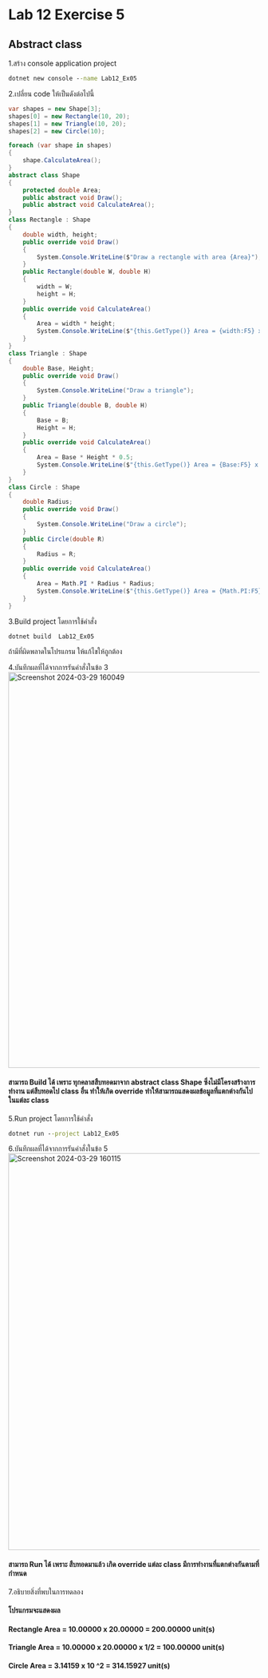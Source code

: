 # Lab 12 Exercise 5

## Abstract class

1.สร้าง console application project

```cmd
dotnet new console --name Lab12_Ex05
```

2.เปลี่ยน code ให้เป็นดังต่อไปนี้

```cs
var shapes = new Shape[3];
shapes[0] = new Rectangle(10, 20);
shapes[1] = new Triangle(10, 20);
shapes[2] = new Circle(10);

foreach (var shape in shapes)
{
    shape.CalculateArea();
} 
abstract class Shape
{
    protected double Area;
    public abstract void Draw();
    public abstract void CalculateArea();
}
class Rectangle : Shape
{
    double width, height;
    public override void Draw()
    {
        System.Console.WriteLine($"Draw a rectangle with area {Area}");
    }
    public Rectangle(double W, double H)
    {
        width = W;
        height = H;
    }
    public override void CalculateArea()
    {
        Area = width * height;
        System.Console.WriteLine($"{this.GetType()} Area = {width:F5} x {height:F5} = {Area:F5} unit(s)");
    }
}
class Triangle : Shape
{
    double Base, Height;
    public override void Draw()
    {
        System.Console.WriteLine("Draw a triangle");
    }
    public Triangle(double B, double H)
    {
        Base = B;
        Height = H;
    }
    public override void CalculateArea()
    {
        Area = Base * Height * 0.5;
        System.Console.WriteLine($"{this.GetType()} Area = {Base:F5} x {Height:F5} x 1/2  = {Area:F5} unit(s)");
    }
}
class Circle : Shape
{
    double Radius;
    public override void Draw()
    {
        System.Console.WriteLine("Draw a circle");
    }
    public Circle(double R)
    {
        Radius = R;
    }
    public override void CalculateArea()
    {
        Area = Math.PI * Radius * Radius;
        System.Console.WriteLine($"{this.GetType()} Area = {Math.PI:F5} x {Radius} ^2  = {Area:F5} unit(s)");
    }
}
```

3.Build project โดยการใช้คำสั่ง

```cmd
dotnet build  Lab12_Ex05
```

ถ้ามีที่ผิดพลาดในโปรแกรม ให้แก้ไขให้ถูกต้อง

4.บันทึกผลที่ได้จากการรันคำสั่งในข้อ 3
<img width="793" alt="Screenshot 2024-03-29 160049" src="https://github.com/SuphawadiP/03376836-OOP-2566-Lab-12/assets/144196049/18648eb8-4f52-4720-b8fa-491424fef5a0">

#### สามารถ Build ได้ เพราะ ทุกคลาสสืบทอดมาจาก abstract class Shape ซึ่งไม่มีโครงสร้างการทำงาน แต่สืบทอดไป class อื่น ทำให้เกิด override ทำให้สามารถแสดงผลข้อมูลที่แตกต่างกันไปในแต่ละ class
5.Run project โดยการใช้คำสั่ง

```cmd
dotnet run --project Lab12_Ex05
```

6.บันทึกผลที่ได้จากการรันคำสั่งในข้อ 5
<img width="795" alt="Screenshot 2024-03-29 160115" src="https://github.com/SuphawadiP/03376836-OOP-2566-Lab-12/assets/144196049/f8228a92-179b-4472-98d1-62eeef901c9a">

#### สามารถ Run ได้ เพราะ สืบทอดมาแล้ว เกิด override แต่ละ class มีการทำงานที่แตกต่างกันตามที่กำหนด
7.อธิบายสิ่งที่พบในการทดลอง
#### โปรแกรมจะแสดงผล
#### Rectangle Area = 10.00000 x 20.00000 = 200.00000 unit(s)
#### Triangle Area = 10.00000 x 20.00000 x 1/2 = 100.00000 unit(s)
#### Circle Area = 3.14159 x 10 ^2 = 314.15927 unit(s)
